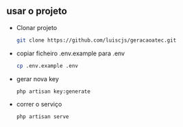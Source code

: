 ## usar o projeto
* Clonar projeto
    ```sh
    git clone https://github.com/luiscjs/geracaoatec.git
    ```
* copiar ficheiro .env.example para .env
    ```sh
    cp .env.example .env
    ```
* gerar nova key
    ```sh
    php artisan key:generate
    ```
* correr o serviço
    ```sh
    php artisan serve
    ```
